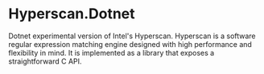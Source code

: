 # Hyperscan.Dotnet

Dotnet experimental version of Intel's Hyperscan. Hyperscan is a software regular expression matching engine designed with high performance and flexibility in mind. It is implemented as a library that exposes a straightforward C API.
